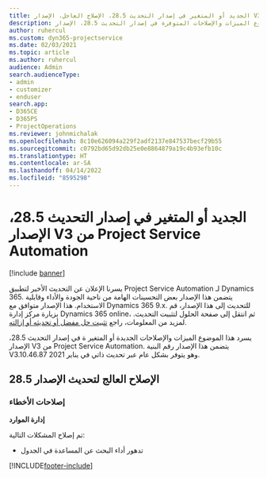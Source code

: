 ```yaml
---
title: الجديد أو المتغير في إصدار التحديث 28.5، الإصلاح العاجل، الإصدار V3 من Project Service Automation
description: يسرد هذا الموضوع الميزات والإصلاحات المتوفرة في إصدار التحديث 28.5، الإصدار V3 من Project Service Automation.
author: ruhercul
ms.custom: dyn365-projectservice
ms.date: 02/03/2021
ms.topic: article
ms.author: ruhercul
audience: Admin
search.audienceType:
- admin
- customizer
- enduser
search.app:
- D365CE
- D365PS
- ProjectOperations
ms.reviewer: johnmichalak
ms.openlocfilehash: 8c10e626094a229f2adf2137e847537becf29b55
ms.sourcegitcommit: c0792bd65d92db25e0e8864879a19c4b93efb10c
ms.translationtype: HT
ms.contentlocale: ar-SA
ms.lasthandoff: 04/14/2022
ms.locfileid: "8595298"
---
```

# <a name="whats-new-or-changed-in-project-service-automation-update-release-285-v3"></a>الجديد أو المتغير في إصدار التحديث 28.5، الإصدار V3 من Project Service Automation

[!include [banner](../includes/psa-now-project-operations.md)]

يسرنا الإعلان عن التحديث الأخير لتطبيق Project Service Automation لـ Dynamics 365. يتضمن هذا الإصدار بعض التحسينات الهامة من ناحية الجودة والأداء وقابلية الاستخدام. هذا الإصدار متوافق مع Dynamics 365 9.x. للتحديث إلى هذا الإصدار، قم بزيارة مركز إدارة Dynamics 365 online، ثم انتقل إلى صفحة الحلول لتثبيت التحديث. لمزيد من المعلومات، راجع [تثبيت حل مفضل أو تحديثه أو إزالته](/power-platform/admin/install-remove-preferred-solution).

يسرد هذا الموضوع الميزات والإصلاحات الجديدة أو المتغير ة في إصدار التحديث 28.5، الإصدار V3 من Project Service Automation. يتضمن هذا الإصدار رقم البنية V3.10.46.87 وهو يتوفر بشكل عام عبر تحديث ذاتي في يناير 2021.

## <a name="update-release-285-hotfix"></a>الإصلاح العالج لتحديث الإصدار 28.5

### <a name="bug-fixes"></a>إصلاحات الأخطاء

**إدارة الموارد**

تم إصلاح المشكلات التالية:

- تدهور أداء البحث عن المساعدة في الجدول



[!INCLUDE[footer-include](../includes/footer-banner.md)]
